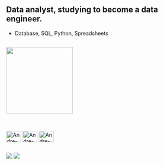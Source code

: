 ## Data analyst, studying to become a data engineer.

- Database, SQL, Python, Spreadsheets

##
  
<div>
  <img height="180em" src="https://github-readme-stats.vercel.app/api/top-langs/?username=andrevaccaro&layout=compact&langs_count=7&theme=dark"/>
</div>
  
##
  
</div>
<div style="display: inline_block"><br>
  <img align="center" alt="Andre-Js" height="30" width="40" img src="https://cdn.jsdelivr.net/gh/devicons/devicon@latest/icons/azuresqldatabase/azuresqldatabase-original.svg"/>        
  <img align="center" alt="Andre-HTML" height="30" width="40" img src="https://cdn.jsdelivr.net/gh/devicons/devicon@latest/icons/python/python-original.svg" />
  <img align="center" alt="Andre-HTML" height="30" width="40" img src="https://cdn.jsdelivr.net/gh/devicons/devicon@latest/icons/postgresql/postgresql-original-wordmark.svg" />

##
  
<div> 
 
  <a href="https://instagram.com/andrevaccaro_" target="_blank"><img src="https://img.shields.io/badge/-Instagram-%23E4405F?style=for-the-badge&logo=instagram&logoColor=white" target="_blank"></a>
  <a href="https://www.linkedin.com/in/andre-vaccaro" target="_blank"><img src="https://img.shields.io/badge/-LinkedIn-%230077B5?style=for-the-badge&logo=linkedin&logoColor=white" target="_blank"></a> 
  
##
  

